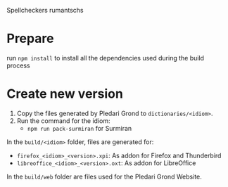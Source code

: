 Spellcheckers rumantschs

# Prepare
run `npm install` to install all the dependencies used during the build process

# Create new version
1. Copy the files generated by Pledari Grond to `dictionaries/<idiom>`.
1. Run the command for the idiom:
   - `npm run pack-surmiran` for Surmiran

In the `build/<idiom>` folder, files are generated for:
- `firefox_<idiom>_<version>.xpi`: As addon for Firefox and Thunderbird
- `libreoffice_<idiom>_<version>.oxt`: As addon for LibreOffice

In the `build/web` folder are files used for the Pledari Grond Website.
